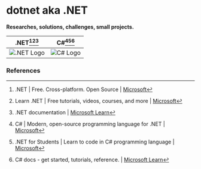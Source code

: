 # dotnet aka .NET
**Researches, solutions, challenges, small projects.**

| .NET[^1][^2][^3] |  C#[^4][^5][^6]  |
| ---------------- | ---------------- |
| ![.NET Logo](../assets/dotnet-logo.svg) | ![C# Logo](../assets/csharp-logo.png) |

### References
<!-- .NET Refs -->
[^1]: .NET | Free. Cross-platform. Open Source | [Microsoft](https://dotnet.microsoft.com/en-us/)
[^2]: Learn .NET | Free tutorials, videos, courses, and more | [Microsoft](https://dotnet.microsoft.com/en-us/learn)
[^3]: .NET documentation | [Microsoft Learn](https://learn.microsoft.com/en-us/dotnet/?WT.mc_id=dotnet-35129-website)
<!-- C# Refs -->
[^4]: C# | Modern, open-source programming language for .NET | [Microsoft](https://dotnet.microsoft.com/en-us/languages/csharp)
[^5]: .NET for Students | Learn to code in C# programming language | [Microsoft](https://dotnet.microsoft.com/en-us/learntocode)
[^6]: C# docs - get started, tutorials, reference. | [Microsoft Learn](https://learn.microsoft.com/en-us/dotnet/csharp/?WT.mc_id=dotnet-35129-website)
